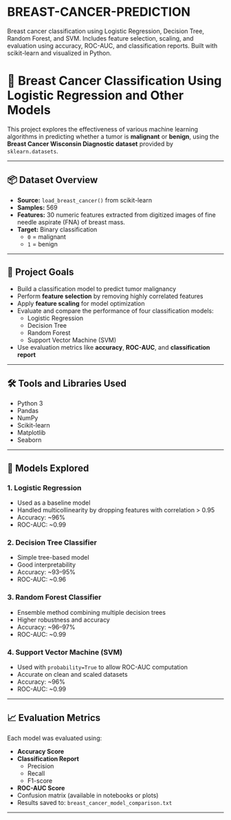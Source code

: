 # BREAST-CANCER-PREDICTION
Breast cancer classification using Logistic Regression, Decision Tree, Random Forest, and SVM. Includes feature selection, scaling, and evaluation using accuracy, ROC-AUC, and classification reports. Built with scikit-learn and visualized in Python.

# 🧬 Breast Cancer Classification Using Logistic Regression and Other Models

This project explores the effectiveness of various machine learning algorithms in predicting whether a tumor is **malignant** or **benign**, using the **Breast Cancer Wisconsin Diagnostic dataset** provided by `sklearn.datasets`.

---

## 📦 Dataset Overview

- **Source:** `load_breast_cancer()` from scikit-learn
- **Samples:** 569
- **Features:** 30 numeric features extracted from digitized images of fine needle aspirate (FNA) of breast mass.
- **Target:** Binary classification
  - `0` = malignant
  - `1` = benign

---

## 🎯 Project Goals

- Build a classification model to predict tumor malignancy
- Perform **feature selection** by removing highly correlated features
- Apply **feature scaling** for model optimization
- Evaluate and compare the performance of four classification models:
  - Logistic Regression
  - Decision Tree
  - Random Forest
  - Support Vector Machine (SVM)
- Use evaluation metrics like **accuracy**, **ROC-AUC**, and **classification report**

---

## 🛠️ Tools and Libraries Used

- Python 3
- Pandas
- NumPy
- Scikit-learn
- Matplotlib
- Seaborn

---

## 🧪 Models Explored

### 1. Logistic Regression
- Used as a baseline model
- Handled multicollinearity by dropping features with correlation > 0.95
- Accuracy: ~96%
- ROC-AUC: ~0.99

### 2. Decision Tree Classifier
- Simple tree-based model
- Good interpretability
- Accuracy: ~93–95%
- ROC-AUC: ~0.96

### 3. Random Forest Classifier
- Ensemble method combining multiple decision trees
- Higher robustness and accuracy
- Accuracy: ~96–97%
- ROC-AUC: ~0.99

### 4. Support Vector Machine (SVM)
- Used with `probability=True` to allow ROC-AUC computation
- Accurate on clean and scaled datasets
- Accuracy: ~96%
- ROC-AUC: ~0.99

---

## 📈 Evaluation Metrics

Each model was evaluated using:

- **Accuracy Score**
- **Classification Report**
  - Precision
  - Recall
  - F1-score
- **ROC-AUC Score**
- Confusion matrix (available in notebooks or plots)
- Results saved to: `breast_cancer_model_comparison.txt`

---
